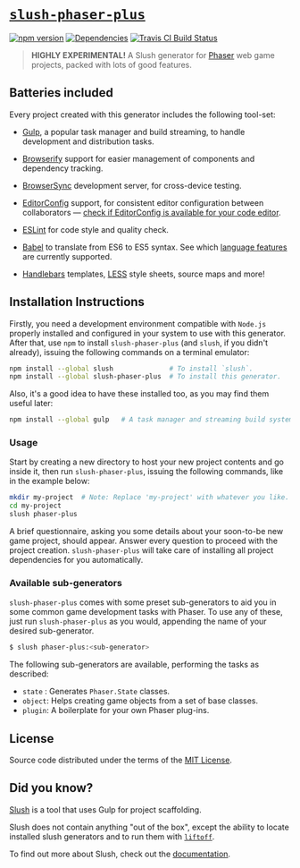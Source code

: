 [`slush-phaser-plus`][npm.]
===========================

[![npm version][fury]][npm.]
[![Dependencies][ddmb]][ddm.]
[![Travis CI Build Status][tcib]][tci.]

>   **HIGHLY EXPERIMENTAL!** A Slush generator for [Phaser][phsr] web game 
>   projects, packed with lots of good features.


Batteries included
------------------

Every project created with this generator includes the following tool-set:

*   [Gulp][gulp], a popular task manager and build streaming, to handle
    development and distribution tasks.

*   [Browserify][brsy] support for easier management of components and
    dependency tracking.

*   [BrowserSync][bsnc] development server, for cross-device testing.

*   [EditorConfig][edcf] support, for consistent editor configuration between
    collaborators — [check if EditorConfig is available for your code
    editor][ecpl].

*   [ESLint][eslt] for code style and quality check.

*   [Babel][babl] to translate from ES6 to ES5 syntax.
    See which [language features][feat] are currently supported.

*   [Handlebars][hbs.] templates, [LESS][less] style sheets, source maps and
    more!


Installation Instructions
-------------------------

Firstly, you need a development environment compatible with `Node.js` properly
installed and configured in your system to use with this generator. After that,
use `npm` to install `slush-phaser-plus` (and `slush`, if you didn't already),
issuing the following commands on a terminal emulator:

```sh
npm install --global slush              # To install `slush`.
npm install --global slush-phaser-plus  # To install this generator.
```

Also, it's a good idea to have these installed too, as you may find them useful
later:

```sh
npm install --global gulp   # A task manager and streaming build system.
```


### Usage #####################################################################

Start by creating a new directory to host your new project contents and go
inside it, then run `slush-phaser-plus`, issuing the following commands, like
in the example below:

```sh
mkdir my-project  # Note: Replace 'my-project' with whatever you like.
cd my-project
slush phaser-plus
```

A brief questionnaire, asking you some details about your soon-to-be new game
project, should appear. Answer every question to proceed with the project
creation. `slush-phaser-plus` will take care of installing all project
dependencies for you automatically.


### Available sub-generators ##################################################

`slush-phaser-plus` comes with some preset sub-generators to aid you in some
common game development tasks with Phaser. To use any of these, just run
`slush-phaser-plus` as you would, appending the name of your desired 
sub-generator.

```sh
$ slush phaser-plus:<sub-generator>
```

The following sub-generators are available, performing the tasks as described:

*   `state` : Generates `Phaser.State` classes.
*   `object`: Helps creating game objects from a set of base classes.
*   `plugin`: A boilerplate for your own Phaser plug-ins.


License
-------

Source code distributed under the terms of the [MIT License](LICENSE).


Did you know?
-------------

[Slush][slus] is a tool that uses Gulp for project scaffolding.

Slush does not contain anything "out of the box", except the ability to locate
installed slush generators and to run them with [`liftoff`][lift].

To find out more about Slush, check out the [documentation][slus].


<!-- Links ---------------------------------------------------------------- -->

[phsr]: http://phaser.io/
[eslt]: http://eslint.org/
[gulp]: http://gulpjs.com/
[babl]: https://babeljs.io/
[less]: http://lesscss.org/
[brsy]: http://browserify.org/
[hbs.]: http://handlebarsjs.com/
[edcf]: http://editorconfig.org/
[bsnc]: http://www.browsersync.io/
[slus]: https://github.com/slushjs/slush
[ecpl]: http://editorconfig.org/#download
[feat]: http://babeljs.io/docs/learn-es2015/
[lift]: https://www.npmjs.com/package/liftoff
[ddm.]: https://david-dm.org/rblopes/slush-phaser-plus
[fury]: https://badge.fury.io/js/slush-phaser-plus.svg
[npm.]: https://www.npmjs.com/package/slush-phaser-plus
[tci.]: https://travis-ci.org/rblopes/slush-phaser-plus
[ddmb]: https://david-dm.org/rblopes/slush-phaser-plus.svg
[tcib]: https://travis-ci.org/rblopes/slush-phaser-plus.svg
